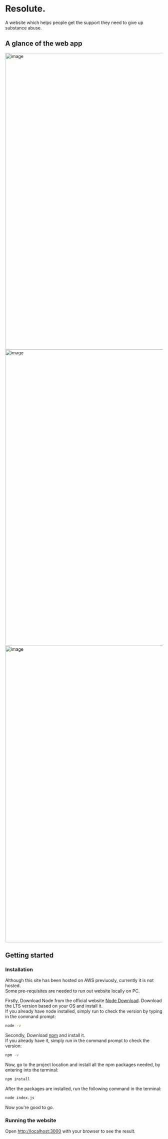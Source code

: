 # Resolute.
A website which helps people get the support they need to give up substance abuse. 

## A glance of the web app
<img width="949" alt="image" src="https://github.com/aggavni4/Resolute/assets/109527910/dfd30fbe-c9a9-4bdf-9e78-91aaf067c7ec">
<img width="949" alt="image" src="https://github.com/aggavni4/Resolute/assets/109527910/bad0f142-097f-4719-92d7-82f2ac266f5b">
<img width="949" alt="image" src="https://github.com/aggavni4/Resolute/assets/109527910/ad4a810a-6ae4-42ec-a998-f2a2a2b50c33">

## Getting started
### Installation
Although this site has been hosted on AWS previuosly, currently it is not hosted.\
Some pre-requisites are needed to run out website locally on PC.

Firstly, 
Download Node from the official website [Node Download](https://nodejs.org/en/download). Download the LTS version based on your OS and install it.\
If you already have node installed, simply run to check the version by typing in the command prompt:
```bash
node -v
```
Secondly,
Download [npm](https://docs.npmjs.com/downloading-and-installing-node-js-and-npm) and install it.\
If you already have it, simply run in the command prompt to check the version:
```bash
npm -v
```
Now, go to the project location and install all the npm packages needed, by entering into the terminal:
```bash
npm install
```
After the packages are installed, run the following command in the terminal:
```bash
node index.js
```
Now you're good to go.

### Running the website
Open [http://localhost:3000](http://localhost:3000) with your browser to see the result.

